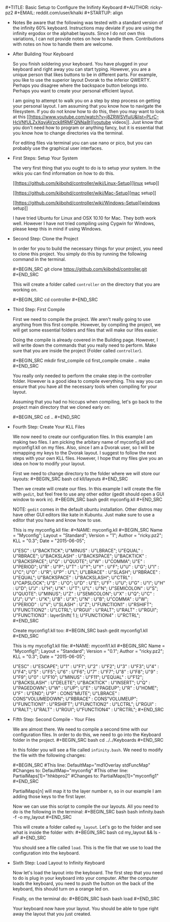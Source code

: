 #+TITLE: Basic Setup to Configure the Inifinty Keyboard
#+AUTHOR: ricky-pz2
#+EMAIL: reddit.com/user/khalki
#+STARTUP: align

- Notes
  Be aware that the following was tested with a standard version of the
  infinity 60% keyboard. Instructions may deviate if you are using the
  infinity ergodox or the alphabet layouts. Since I do not own this
  variations, I can not provide notes on how to handle them. Contributions
  with notes on how to handle them are welcome.

* After Building Your Keyboard

  So you finish soldering your keyboard. You have plugged in your keyboard
  and right away you can start typing. However, you are a unique person that
  likes buttons to be in different parts. For example, you like to use the
  superior layout Dvorak to the inferior QWERTY. Perhaps you disagree where
  the backspace button belongs into. Perhaps you want to create your personal
  efficient layout.

  I am going to attempt to walk you on a step by step process on getting your
  personal layout. I am assuming that you know how to navigate the filesystem.
  If you do not know how to do this, then you may want to look at this
  [[https://www.youtube.com/watch?v=j8ZRWSVfuiU&list=PLrC-HcVNfULZxXqyiAVzck8fRMFQNNa8t][youtube videos]]. Just know that you don't need how to program or anything
  fancy, but it is essential that you know how to change directories via
  the terminal.

  For editing files via terminal you can use nano or pico, but you can
  probably use the graphical user interfaces.

- First Steps: Setup Your System

  The very first thing that you ought to do is to setup your system.
  In the wikis you can find information on how to do this.

  [[https://github.com/kiibohd/controller/wiki/Linux-Setup][linux setup]]

  [[https://github.com/kiibohd/controller/wiki/Mac-Setup][mac setup]]

  [[https://github.com/kiibohd/controller/wiki/Windows-Setup][windows setup]]

  I have tried Ubuntu for Linux and OSX 10.10 for Mac. They both work well.
  However I have not tried compiling using Cygwin for Windows, please keep
  this in mind if using Windows.

- Second Step: Clone the Project

  In order for you to build the necessary things for your project, you need
  to clone this project.
  You simply do this by running the following command in the terminal.

  #+BEGIN_SRC
  git clone https://github.com/kiibohd/controller.git
  #+END_SRC

  This will create a folder called `controller` on the directory that you are
  working on.

  #+BEGIN_SRC
  cd controller
  #+END_SRC

* Third Step: First Compile

  First we need to compile the project. We aren't really going to use anything
  from this first compile. However, by compiling the project, we will get some
  essential folders and files that will make our lifes easier.

  Doing the compile is already covered in the Building page.
  However, I will write down the commands that you really need to perform.
  Make sure that you are inside the project (Folder called `controller`).

  #+BEGIN_SRC
  mkdir first_compile
  cd first_compile
  cmake ..
  make
  #+END_SRC

  You really only needed to perform the cmake step in the controller folder.
  However is a good idea to compile everything. This way you can ensure that
  you have all the necessary tools when compiling for your layout.

  Assuming that you had no hiccups when compiling, let's go back to the project
  main directory that we cloned early on:

  #+BEGIN_SRC
  cd ..
  #+END_SRC

* Fourth Step: Create Your KLL Files

  We now need to create our configuration files. In this example I am making
  two files. I am picking the arbitary name of myconfig.kll and myconfig1.kll on my files.
  Also, since I am a Dvorak user, so I will be remapping my keys to the Dvorak layout. I suggest to
  follow the next steps with your own KLL files. However, I hope that my
  files give you an idea on how to modify your layout.

  First we need to change directory to the folder where we will store our layouts:
  #+BEGIN_SRC bash
  cd kll/layouts
  #+END_SRC

  Then we create will create our files. In this example I will create the file with `gedit`,
  but feel free to use any other editor (gedit should open a GUI window to work in).
  #+BEGIN_SRC bash
  gedit myconfig.kll
  #+END_SRC

  NOTE: `gedit` comes in the default ubuntu installation. Other distros may have other GUI editors
  like kate in Kubuntu. Just make sure to use a editor that you have and know how to use.

  This is my myconfig.kll file:
  #+NAME: myconfig.kll
  #+BEGIN_SRC
  Name = "Myconfig";
  Layout = "Standard";
  Version = "1";
  Author = "ricky.pz2";
  KLL = "0.3";
  Date = "2015-06-05";

  U"ESC" : U"BACKTICK";
  U"MINUS" : U"LBRACE";
  U"EQUAL" : U"RBRACE";
  U"BACKSLASH" : U"BACKSPACE";
  U"BACKTICK" : U"BACKSPACE";
  U"Q" : U"QUOTE";
  U"W" : U"COMMA";
  U"E" : U"PERIOD";
  U"R" : U"P";
  U"T" : U"Y";
  U"Y" : U"F";
  U"U" : U"G";
  U"I" : U"C";
  U"O" : U"R";
  U"P" : U"L";
  U"LBRACE" : U"SLASH";
  U"RBRACE" : U"EQUAL";
  U"BACKSPACE" : U"BACKSLASH";
  U"CTRL" : U"CAPSLOCK";
  U"S" : U"O";
  U"D" : U"E";
  U"F" : U"U";
  U"G" : U"I";
  U"H" : U"D";
  U"J" : U"H";
  U"K" : U"T";
  U"L" : U"N";
  U"SEMICOLON" : U"S";
  U"QUOTE": U"MINUS";
  U"Z" : U"SEMICOLON";
  U"X" : U"Q";
  U"C" : U"J";
  U"V" : U"K";
  U"B" : U"X";
  U"N" : U"B";
  U"COMMA" : U"W";
  U"PERIOD" : U"V";
  U"SLASH" : U"Z";
  U"FUNCTION1" : U"RSHIFT";
  U"FUNCTION2" : U"LCTRL";
  U"RGUI" : U"RALT";
  U"RALT" : U"RGUI";
  U"FUNCTION3" : layerShift( 1 );
  U"FUNCTION4" : U"RCTRL";
  #+END_SRC

  Create myconfig1.kll too:
  #+BEGIN_SRC bash
  gedit myconfig1.kll
  #+END_SRC

  This is my mycofig1.kll file:
  #+NAME: myconfi1.kll
  #+BEGIN_SRC
  Name = "Myconfig1";
  Layout = "Standard";
  Version = "0.1";
  Author = "ricky.pz2";
  KLL = "0.3";
  Date = "2015-06-05";

  U"ESC" : U"ESCAPE";
  U"1" : U"F1";
  U"2" : U"F2";
  U"3" : U"F3";
  U"4" : U"F4";
  U"5" : U"F5";
  U"6" : U"F6";
  U"7" : U"F7";
  U"8" : U"F8";
  U"9" : U"F9";
  U"0" : U"F10";
  U"MINUS" : U"F11";
  U"EQUAL" : U"F12";
  U"BACKSLASH" : U"DELETE";
  U"BACKTICK" : U"INSERT";
  U"Q" : U"PAGEDOWN";
  U"W" : U"UP";
  U"E" : U"PAGEUP";
  U"R" : U"HOME";
  U"F" : U"END";
  U"P" : CONS"MUTE";
  U"LBRACE" : CONS"VOLUMEDOWN";
  U"RBRACE" : CONS"VOLUMEUP";
  U"FUNCTION1" : U"RSHIFT";
  U"FUNCTION2" : U"LCTRL";
  U"RGUI" : U"RALT";
  U"RALT" : U"RGUI";
  U"FUNCTION4" : U"RCTRL";
  #+END_SRC

* Fifth Step: Second Compile - Your Files

  We are almost there. We need to compile a second time with our configuration
  files. In order to do this, we need to go into the Keyboard folder in the project.
  #+BEGIN_SRC bash
  cd ../../Keyboards
  #+END_SRC

  In this folder you will see a file called
  `infinity.bash`. We need to modify the file with the following changes:

  #+BEGIN_SRC
  #This line:
  DefaultMap="md1Overlay stdFuncMap"
  #Changes to:
  DefaultMap="myconfig"
  #This other line:
  PartialMaps[1]="hhkbpro2"
  #Changes to:
  PartialMaps[1]="myconfig1"
  #+END_SRC

  PartialMaps[n] will map it to the layer number n, so in our example I am
  adding those keys to the first layer.

  Now we can use this script to compile the our layouts. All you need to do is
  the following in the terminal:
  #+BEGIN_SRC bash
  bash infinity.bash -f -o my_layout
  #+END_SRC

  This will create a folder called `my_layout`.
  Let's go to the folder and see what is inside the folder with:
  #+BEGIN_SRC bash
  cd my_layout && ls -alF
  #+END_SRC

  You should see a file called `load`. This is the file that we use to load the
  configuration into the keyboard.

* Sixth Step: Load Layout to Infinity Keyboard

  Now let's load the layout into the keyboard.
  The first step that you need to do is plug in your keyboard into your computer.
  After the computer loads the keyboard, you need to push the button on the back
  of the keyboard, this should turn on a orange led on.

  Finally, on the terminal do:
  #+BEGIN_SRC bash
  bash load
  #+END_SRC

  Your keyboard now have your layout. You should be able to type right away the
  layout that you just created.
